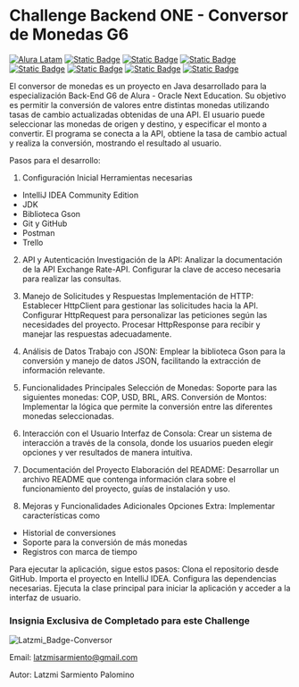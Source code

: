 # Challenge Backend ONE - Conversor de Monedas G6
[![Alura Latam](https://img.shields.io/badge/Alura-Latam-blue?style=flat)](https://www.aluracursos.com/)
[![Static Badge](https://img.shields.io/badge/ONE-Oracle_Next_Education-orange?style=flat&logo=oracle&logoColor=orange)](https://www.oracle.com/co/education/oracle-next-education/) [![Static Badge](https://img.shields.io/badge/IDE-IntelliJ_IDEA-%23ff0534?style=flat&logo=IntelliJ%20IDEA&logoColor=%232196f3)](https://www.jetbrains.com/es-es/idea/) [![Static Badge](https://img.shields.io/badge/Language-Java-%23ff0000?style=flat)](#)
[![Static Badge](https://img.shields.io/badge/Java_Library-Gson_%2F_Json-blue?style=flat&logo=json)](https://mvnrepository.com/artifact/com.google.code.gson/gson)
[![Static Badge](https://img.shields.io/badge/API-Exchange_Rate_API-%23e90000?style=flat)](https://www.exchangerate-api.com/docs/java-currency-api)
[![Static Badge](https://img.shields.io/badge/test-status-%23009929?logo=github)](#)
[![Static Badge](https://img.shields.io/badge/license-MIT-blue)](#)

El conversor de monedas es un proyecto en Java desarrollado para la especialización Back-End G6 de Alura - Oracle Next Education. Su objetivo es permitir la conversión de valores entre distintas monedas utilizando tasas de cambio actualizadas obtenidas de una API. El usuario puede seleccionar las monedas de origen y destino, y especificar el monto a convertir. El programa se conecta a la API, obtiene la tasa de cambio actual y realiza la conversión, mostrando el resultado al usuario.

Pasos para el desarrollo:
  
1. Configuración Inicial
Herramientas necesarias
- IntelliJ IDEA Community Edition
- JDK
- Biblioteca Gson
- Git y GitHub
- Postman
- Trello 

2. API y Autenticación
Investigación de la API:
Analizar la documentación de la API Exchange Rate-API.
Configurar la clave de acceso necesaria para realizar las consultas.

3. Manejo de Solicitudes y Respuestas
Implementación de HTTP:
Establecer HttpClient para gestionar las solicitudes hacia la API.
Configurar HttpRequest para personalizar las peticiones según las necesidades del proyecto.
Procesar HttpResponse para recibir y manejar las respuestas adecuadamente.

4. Análisis de Datos
Trabajo con JSON:
Emplear la biblioteca Gson para la conversión y manejo de datos JSON, facilitando la extracción de información relevante.

5. Funcionalidades Principales
Selección de Monedas:
Soporte para las siguientes monedas: COP, USD, BRL, ARS.
Conversión de Montos:
Implementar la lógica que permite la conversión entre las diferentes monedas seleccionadas.

6. Interacción con el Usuario
Interfaz de Consola:
Crear un sistema de interacción a través de la consola, donde los usuarios pueden elegir opciones y ver resultados de manera intuitiva.

7. Documentación del Proyecto
Elaboración del README:
Desarrollar un archivo README que contenga información clara sobre el funcionamiento del proyecto, guías de instalación y uso.

8. Mejoras y Funcionalidades Adicionales
Opciones Extra:
Implementar características como     
* Historial de conversiones
* Soporte para la conversión de más monedas
* Registros con marca de tiempo

Para ejecutar la aplicación, sigue estos pasos:
Clona el repositorio desde GitHub.
Importa el proyecto en IntelliJ IDEA.
Configura las dependencias necesarias.
Ejecuta la clase principal para iniciar la aplicación y acceder a la interfaz de usuario.


### Insignia Exclusiva de Completado para este Challenge 
![Latzmi_Badge-Conversor](https://github.com/user-attachments/assets/9b269dda-f581-4a83-a46d-613badd5433e)

Email: latzmisarmiento@gmail.com

Autor: Latzmi Sarmiento Palomino
